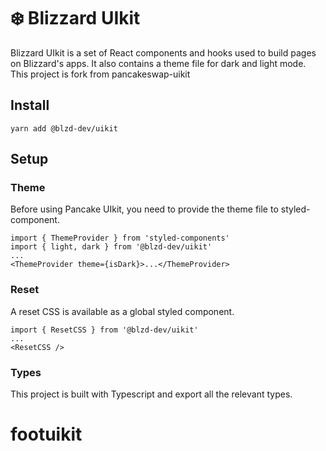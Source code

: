 # ❄️ Blizzard UIkit

Blizzard UIkit is a set of React components and hooks used to build pages on Blizzard's apps. It also contains a theme file for dark and light mode.
This project is fork from pancakeswap-uikit

## Install

`yarn add @blzd-dev/uikit`

## Setup

### Theme

Before using Pancake UIkit, you need to provide the theme file to styled-component.

```
import { ThemeProvider } from 'styled-components'
import { light, dark } from '@blzd-dev/uikit'
...
<ThemeProvider theme={isDark}>...</ThemeProvider>
```

### Reset

A reset CSS is available as a global styled component.

```
import { ResetCSS } from '@blzd-dev/uikit'
...
<ResetCSS />
```

### Types

This project is built with Typescript and export all the relevant types.
# footuikit
